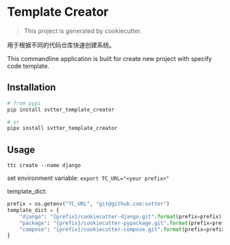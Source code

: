 # Template Creator

> This project is generated by cookiecutter.

用于根据不同的代码仓库快速创建系统。

This commandline application is built for create new project with specify code template.

## Installation

```bash
# from pypi
pip install svtter_template_creator

# or
pipx install svtter_template_creator
```

## Usage

`ttc create --name django`

set environment variable: `export TC_URL="<your prefix>"`

template_dict:

```python
prefix = os.getenv("TC_URL", "git@github.com:svtter")
template_dict = {
    "django": "{prefix}/cookiecutter-django.git".format(prefix=prefix),
    "package": "{prefix}/cookiecutter-pypackage.git".format(prefix=prefix),
    "compose": "{prefix}/cookiecutter-compose.git".format(prefix=prefix),
}
```